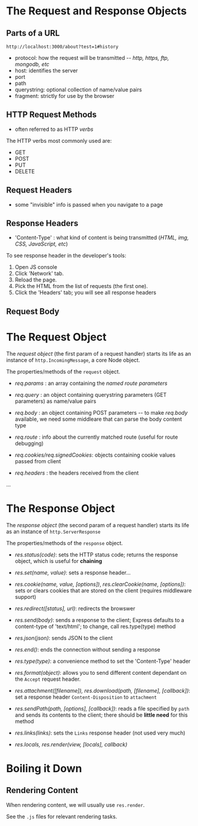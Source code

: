 # The Request and Response Objects

## Parts of a URL

`http://localhost:3000/about?test=1#history`

- protocol: how the request will be transmitted 
	-- *http, https, ftp, mongodb, etc*
- host: identifies the server
- port
- path
- querystring: optional collection of name/value pairs
- fragment: strictly for use by the browser


## HTTP Request Methods

- often referred to as HTTP *verbs*

The HTTP verbs most commonly used are:
- GET
- POST
- PUT
- DELETE


## Request Headers

- some "invisible" info is passed when you navigate to a page


## Response Headers

- 'Content-Type' : what kind of content is being transmitted (*HTML, img, CSS, JavaScript, etc*)

To see response header in the developer's tools:

1. Open JS console
2. Click 'Network' tab.
3. Reload the page.
4. Pick the HTML from the list of requests (the first one).
5. Click the 'Headers' tab; you will see all response headers


## Request Body

# The Request Object

The *request object* (the first param of a request handler) starts its life as an instance of `http.IncomingMessage`, a core Node object.

The properties/methods of the `request` object.

- *req.params* : an array containing the *named route parameters*
- *req.query* : an object containing querystring parameters (GET parameters) as name/value pairs
- *req.body* : an object containing POST parameters
	-- to make *req.body* available, we need some middleare that can parse the body content type

- *req.route* : info about the currently matched route (useful for route debugging)
- *req.cookies/req.signedCookies*: objects containing cookie values passed from client

- *req.headers* : the headers received from the client

...


# The Response Object

The *response object* (the second param of a request handler) starts its life as an instance of `http.ServerResponse`

The properties/methods of the `response` object.

- *res.status(code)*: sets the HTTP status code; returns the response object, which is useful for **chaining**
- *res.set(name, value)*: sets a response header...
- *res.cookie(name, value, [options])*, *res.clearCookie(name, [options])*: sets or clears cookies that are stored on the client (requires middleware support)

- *res.redirect([status], url)*: redirects the browswer

- *res.send(body)*: sends a response to the client; Express defaults to a content-type of 'text/html'; to change, call res.type(type) method
- *res.json(json)*: sends JSON to the client
- *res.end()*: ends the connection without sending a response
- *res.type(type)*: a convenience method to set the 'Content-Type' header

- *res.format(object)*: allows you to send different content dependant on the `Accept` request header.

- *res.attachment([filename]), res.download(path, [filename], [callback])*: set a response header `Content-Disposition` to `attachment`

- *res.sendPath(path, [options], [callback])*: reads a file specified by `path` and sends its contents to the client; there should be **little need** for this method

- *res.links(links)*: sets the `Links` response header (not used very much)

- *res.locals, res.render(view, [locals], callback)*


# Boiling it Down

## Rendering Content

When rendering content, we will usually use `res.render`.

See the `.js` files for relevant rendering tasks.

